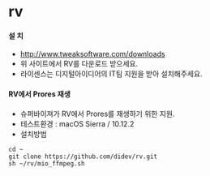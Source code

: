 # rv

#### 설 치
- http://www.tweaksoftware.com/downloads
- 위 사이트에서 RV를 다운로드 받으세요.
- 라이센스는 디지털아이디어의 IT팀 지원을 받아 설치해주세요.

#### RV에서 Prores 재생
- 슈퍼바이져가 RV에서 Prores를 재생하기 위한 지원.
- 테스트환경 : macOS Sierra / 10.12.2
- 설치방법
```
cd ~
git clone https://github.com/didev/rv.git
sh ~/rv/mio_ffmpeg.sh
```
